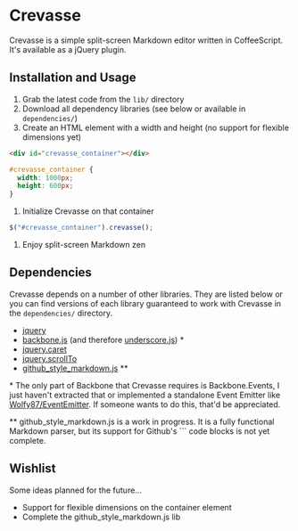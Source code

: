 # Crevasse

Crevasse is a simple split-screen Markdown editor written in CoffeeScript. It's
available as a jQuery plugin.

## Installation and Usage

1. Grab the latest code from the `lib/` directory
1. Download all dependency libraries (see below or available in `dependencies/`)
1. Create an HTML element with a width and height (no support for flexible
dimensions yet)
```html
<div id="crevasse_container"></div>
```
```css
#crevasse_container {
  width: 1000px;
  height: 600px;
}
```
1. Initialize Crevasse on that container
```javascript
$("#crevasse_container").crevasse();
```
1. Enjoy split-screen Markdown zen

## Dependencies

Crevasse depends on a number of other libraries. They are listed below or you
can find versions of each library guaranteed to work with Crevasse in the
`dependencies/` directory.

* [jquery](http://jquery.com)
* [backbone.js](http://backbonejs.org/) (and therefore [underscore.js](http://underscorejs.org/)) \*
* [jquery.caret](https://github.com/DrPheltRight/jquery-caret)
* [jquery.scrollTo](http://demos.flesler.com/jquery/scrollTo/)
* [github\_style\_markdown.js](http://github.com/patbenatar/github_style_markdown.js) \*\*

\* The only part of Backbone that Crevasse requires is Backbone.Events, I just
haven't extracted that or implemented a standalone Event Emitter like
[Wolfy87/EventEmitter](https://github.com/Wolfy87/EventEmitter/). If someone
wants to do this, that'd be appreciated.

\*\* github\_style\_markdown.js is a work in progress. It is a fully functional
Markdown parser, but its support for Github's \`\`\` code blocks is not yet
complete.

## Wishlist

Some ideas planned for the future...

* Support for flexible dimensions on the container element
* Complete the github\_style\_markdown.js lib
